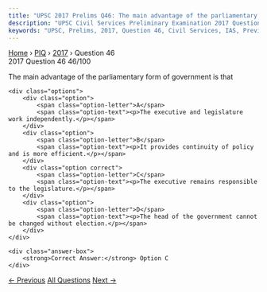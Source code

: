 ```yaml
---
title: "UPSC 2017 Prelims Q46: The main advantage of the parliamentary form of government i..."
description: "UPSC Civil Services Preliminary Examination 2017 Question 46 with options and answer"
keywords: "UPSC, Prelims, 2017, Question 46, Civil Services, IAS, Previous Year Questions"
---
```


<nav class="breadcrumb">
    <a href="../../">Home</a>
    <span>›</span>
    <a href="../">PIQ</a>
    <span>›</span>
    <a href="./">2017</a>
    <span>›</span>
    <span>Question 46</span>
</nav>

<div class="question-header">
    <div class="question-meta">
        <span class="year-badge">2017</span>
        <span class="question-number">Question 46</span>
        <span class="progress">46/100</span>
    </div>
    <div class="progress-bar">
        <div class="progress-fill" style="width: 46.0%"></div>
    </div>
</div>

<div class="question-content">
    <div class="question-text">
        <p>The main advantage of the parliamentary form of government is that</p>
    </div>
    
    <div class="options">
        <div class="option">
            <span class="option-letter">A</span>
            <span class="option-text"><p>The executive and legislature work independently.</p></span>
        </div>
        <div class="option">
            <span class="option-letter">B</span>
            <span class="option-text"><p>It provides continuity of policy and is more efficient.</p></span>
        </div>
        <div class="option correct">
            <span class="option-letter">C</span>
            <span class="option-text"><p>The executive remains responsible to the legislature.</p></span>
        </div>
        <div class="option">
            <span class="option-letter">D</span>
            <span class="option-text"><p>The head of the government cannot be changed without election.</p></span>
        </div>
    </div>

    <div class="answer-box">
        <strong>Correct Answer:</strong> Option C
    </div>
</div>

<div class="question-nav">
    <a href="../q045-with-reference-to-agriculture-in-india-how-can-the/" class="nav-btn prev">← Previous</a>
    <a href="../" class="nav-btn center">All Questions</a>
    <a href="../q047-in-the-context-of-india-which-one-of-the-following/" class="nav-btn next">Next →</a>
</div>
